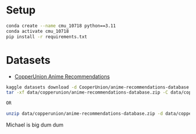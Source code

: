# Setup

```bash
conda create --name cmu_10718 python==3.11
conda activate cmu_10718
pip install -r requirements.txt
```

# Datasets

- [CopperUnion Anime Recommendations](https://www.kaggle.com/datasets/CooperUnion/anime-recommendations-database)

```bash
kaggle datasets download -d CooperUnion/anime-recommendations-database -p data/copperunion
tar -xf data/copperunion/anime-recommendations-database.zip -C data/copperunion

OR 

unzip data/copperunion/anime-recommendations-database.zip -d data/copperunion
```

Michael is big dum dum
